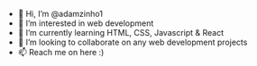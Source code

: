 - 👋 Hi, I’m @adamzinho1
- 👀 I’m interested in web development
- 🌱 I’m currently learning HTML, CSS, Javascript & React
- 💞️ I’m looking to collaborate on any web development projects
- 📫 Reach me on here :)

<!---
adamzinho1/adamzinho1 is a ✨ special ✨ repository because its `README.md` (this file) appears on your GitHub profile.
You can click the Preview link to take a look at your changes.
--->
